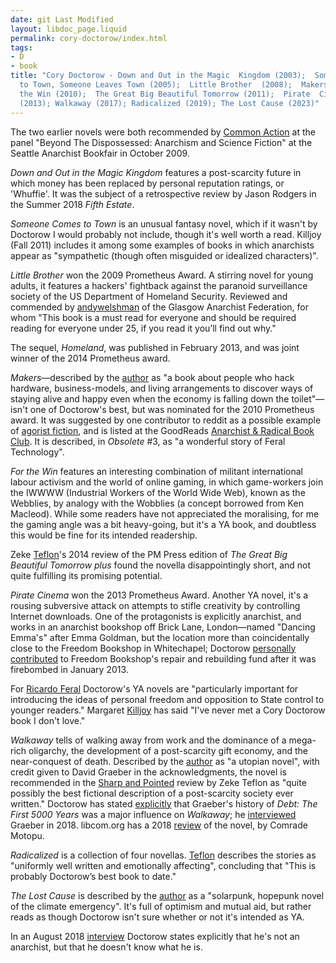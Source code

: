 ```yaml
---
date: git Last Modified
layout: libdoc_page.liquid
permalink: cory-doctorow/index.html
tags:
- D
- book
title: "Cory Doctorow - Down and Out in the Magic  Kingdom (2003);  Someone Comes
  to Town, Someone Leaves Town (2005);  Little Brother  (2008);  Makers (2009);  For
  the Win (2010);  The Great Big Beautiful Tomorrow (2011);  Pirate  Cinema (2013);  Homeland
  (2013); Walkaway (2017); Radicalized (2019); The Lost Cause (2023)"
---
```


The two earlier novels were both recommended by <a href="http://nwsfsnews.blogspot.com/2009/10/i-wanna-read-sf-anarchy.html"> Common Action</a> at the panel "Beyond The Dispossessed: Anarchism and Science  Fiction" at the Seattle Anarchist Bookfair in October 2009.

_Down and Out in the Magic Kingdom_ features a post-scarcity future in which money has been replaced by personal  reputation ratings, or 'Whuffie'. It was the subject of a retrospective  review by Jason Rodgers in the Summer 2018 _Fifth Estate_.

_Someone Comes to Town_ is an unusual  fantasy novel, which if it wasn't by Doctorow I would probably not include,  though it's well worth a read. Killjoy (Fall 2011) includes it among some  examples of books in which anarchists appear as "sympathetic (though often  misguided or idealized characters)".

_Little Brother_  won the 2009 Prometheus Award. A stirring novel for young adults, it features a  hackers' fightback against the paranoid surveillance society of the US  Department of Homeland Security. Reviewed and commended by <a href="https://glasgowanarchists.wordpress.com/2008/06/02/review-of-little-brother-by-cory-doctorow-2/#more-26"> andywelshman</a> of the Glasgow Anarchist Federation, for whom "This book is a  must read for everyone and should be required reading for everyone under 25, if  you read it you’ll find out why."

The sequel, _Homeland_, was published in  February 2013, and was joint winner of the 2014 Prometheus award.

_Makers_—described by the <a href="http://boingboing.net/2009/10/28/makers-my-new-novel.html">author</a>  as "a book about people who hack hardware, business-models, and living  arrangements to discover ways of staying alive and happy even when the economy  is falling down the toilet"—isn't one of Doctorow's best, but was  nominated for the 2010 Prometheus award. It was suggested by one contributor to  reddit as a possible example of <a href="https://www.reddit.com/r/Agorism/comments/qcmgo/agorist_fiction/"> agorist fiction</a>, and is listed at the GoodReads <a href="https://www.goodreads.com/group/bookshelf/41424-anarchist-radical-book-club"> Anarchist &amp; Radical Book Club</a>. It is described, in _Obsolete_ #3, as "a wonderful story of Feral Technology".

_For the Win_ features an interesting  combination of militant international labour activism and the world of online  gaming, in which game-workers join the IWWWW (Industrial Workers of the World  Wide Web), known as the Webblies, by analogy with the Wobblies (a concept  borrowed from Ken Macleod). While some readers have not appreciated the  moralising, for me the gaming angle was a bit heavy-going, but it's a YA book,  and doubtless this would be fine for its intended readership.

Zeke <a href="https://seesharppress.wordpress.com/2014/12/10/review-the-great-big-beautiful-tomorrow-by-cory-doctorow/"> Teflon</a>'s 2014 review of the PM Press edition of _The Great Big Beautiful  Tomorrow plus_ found the novella disappointingly short, and not quite  fulfilling its promising potential.

_Pirate Cinema_  won the 2013 Prometheus Award. Another YA novel, it's a rousing subversive  attack on attempts to stifle creativity by controlling Internet downloads. One  of the protagonists is explicitly anarchist, and works in an anarchist bookshop  off Brick Lane, London—named "Dancing Emma's" after Emma Goldman, but the  location more than coincidentally close to the Freedom Bookshop in Whitechapel;  Doctorow <a href="http://boingboing.net/2013/02/01">personally contributed</a>  to Freedom Bookshop's repair and rebuilding fund after it was firebombed in  January 2013.

For <a href="http://dailyanarchist.com/2013/08/16/science-fiction-and-the-stateless-society/"> Ricardo Feral</a> Doctorow's YA novels are "particularly important for  introducing the ideas of personal freedom and opposition to State control to  younger readers." Margaret <a href="http://www.whitecatpublications.com/interview-with-margaret-kiljoy/"> Killjoy</a> has said "I've never met a Cory Doctorow book I don't love."

_Walkaway_ tells of walking away from  work and the dominance of a mega-rich oligarchy, the development of a  post-scarcity gift economy, and the near-conquest of death. Described by the <a href="https://www.wired.com/2017/04/cory-doctorow-walkaway/amp/">author</a>  as "a utopian novel", with credit given to David Graeber in the acknowledgments,  the novel is recommended in the <a href="https://seesharppress.wordpress.com/2017/05/21/review-walkaway-by-cory-doctorow/"> Sharp and Pointed</a> review by Zeke Teflon as "quite possibly the best  fictional description of a post-scarcity society ever written." Doctorow has stated <a href="https://pluralistic.net/2020/09/03/rip-david-graeber/#rip-david-graeber"> explicitly</a> that Graeber's history of _Debt: The First 5000 Years_ was 
a major influence on _Walkaway_; he <a href="https://www.c-span.org/video/?446716-2/bullshit-jobs">interviewed</a> Graeber in 2018. libcom.org has a 2018 <a href="https://libcom.org/article/walkaway-review">review</a> of the novel, by Comrade Motopu.

_Radicalized_ is a collection of four novellas. <a href="https://seesharppress.wordpress.com/2013/10/24/anarchist-science-fiction-favorite-novels/">
Teflon</a> describes the stories as "uniformly well written and emotionally affecting", concluding that "This is probably Doctorow’s best book to date."

_The Lost Cause_ is described by the <a href="https://craphound.com/category/lostcause/">author</a> as a "solarpunk, hopepunk novel of the climate emergency". It's full of optimism and mutual aid, but rather reads as though Doctorow isn't sure whether or not it's intended as YA.

In an August 2018 <a href="Thanks%20for%20this,%20Oliver.%20I'll%20give%20it%20attention%20in%20the%20next%20day%20or%20two,%20and%20hope%20to%20circulate%20the%20agenda%20by%20the%20end%20of%20this%20week."> interview</a> Doctorow states explicitly that he's not an anarchist, but that he doesn't know what he is.